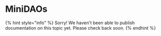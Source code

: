 # MiniDAOs

{% hint style="info" %}
Sorry! We haven't been able to publish documentation on this topic yet. Please check back soon.
{% endhint %}

